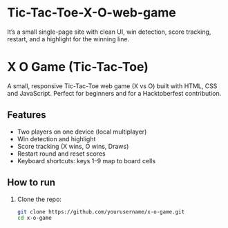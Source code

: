 # Tic-Tac-Toe-X-O-web-game
It’s a small single-page site with clean UI, win detection, score tracking, restart, and a highlight for the winning line.
# X O Game (Tic-Tac-Toe)

A small, responsive Tic-Tac-Toe web game (X vs O) built with HTML, CSS and JavaScript.
Perfect for beginners and for a Hacktoberfest contribution.

## Features
- Two players on one device (local multiplayer)
- Win detection and highlight
- Score tracking (X wins, O wins, Draws)
- Restart round and reset scores
- Keyboard shortcuts: keys 1–9 map to board cells

## How to run
1. Clone the repo:
   ```bash
   git clone https://github.com/yourusername/x-o-game.git
   cd x-o-game
